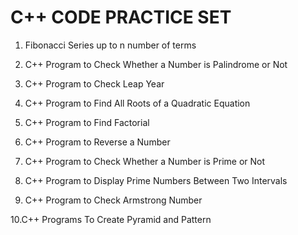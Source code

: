 # C++ CODE PRACTICE SET
1. Fibonacci Series up to n number of terms

2. C++ Program to Check Whether a Number is Palindrome or Not

3. C++ Program to Check Leap Year

4. C++ Program to Find All Roots of a Quadratic Equation

5. C++ Program to Find Factorial

6. C++ Program to Reverse a Number

7. C++ Program to Check Whether a Number is Prime or Not

8. C++ Program to Display Prime Numbers Between Two Intervals

9. C++ Program to Check Armstrong Number

10.C++ Programs To Create Pyramid and Pattern
